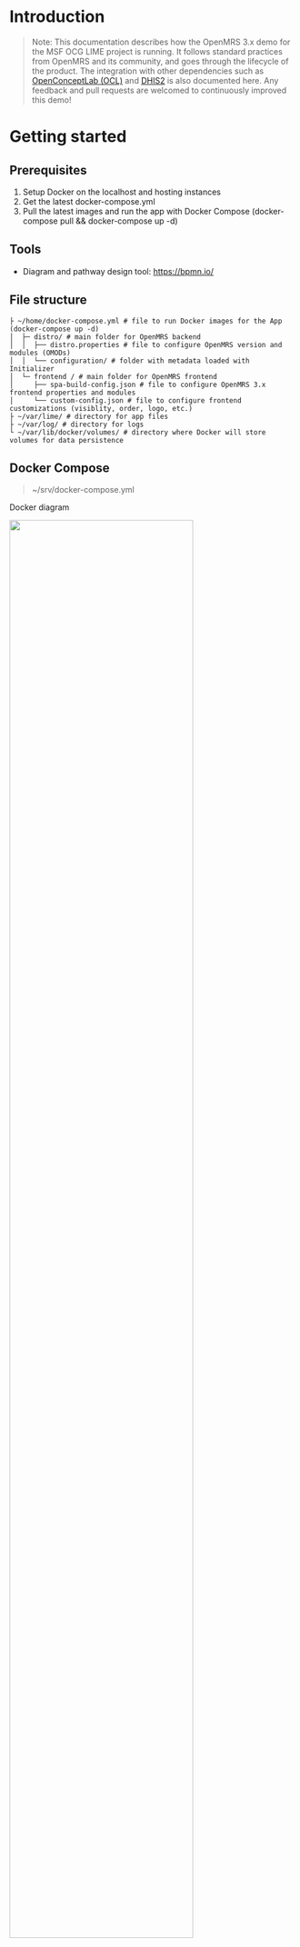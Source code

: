 # Introduction

> Note: This documentation describes how the OpenMRS 3.x demo for the MSF OCG LIME project is running. It follows standard practices from OpenMRS and its community, and goes through the lifecycle of the product. The integration with other dependencies such as [OpenConceptLab (OCL)](https://openconceptlab.org/) and [DHIS2](https://dhis2.org/) is also documented here. Any feedback and pull requests are welcomed to continuously improved this demo!

# Getting started

## Prerequisites
1. Setup Docker on the localhost and hosting instances
2. Get the latest docker-compose.yml
3. Pull the latest images and run the app with Docker Compose (docker-compose pull && docker-compose up -d)

## Tools
- Diagram and pathway design tool: https://bpmn.io/

## File structure

```shell
├ ~/home/docker-compose.yml # file to run Docker images for the App (docker-compose up -d)
│  ├─ distro/ # main folder for OpenMRS backend
│  │  ├── distro.properties # file to configure OpenMRS version and modules (OMODs)
│  │  └── configuration/ # folder with metadata loaded with Initializer
│  └─ frontend / # main folder for OpenMRS frontend
│     ├── spa-build-config.json # file to configure OpenMRS 3.x frontend properties and modules
│     └── custom-config.json # file to configure frontend customizations (visiblity, order, logo, etc.)
├ ~/var/lime/ # directory for app files
├ ~/var/log/ # directory for logs
└ ~/var/lib/docker/volumes/ # directory where Docker will store volumes for data persistence
```
## Docker Compose

> ~/srv/docker-compose.yml

Docker diagram
<div>
<img src="./_media/docker-compose.png" width=80%>
</div>

```yml
version: "3.7"

services:
  gateway:
    image: openmrs/openmrs-reference-application-3-gateway:${TAG:-nightly}
    depends_on:
      - frontend
      - backend
    ports:
      - "${LIME_DEMO_PROXY_PORT:-81}:80"

  frontend:
    image: msfocg/openmrs3-frontend:dev
    environment:
      SPA_PATH: /openmrs/spa
      API_URL: /openmrs
      SPA_CONFIG_URLS: /openmrs/spa/custom-config.json
    healthcheck:
      test: ["CMD", "curl", "-f", "http://localhost:${LIME_DEMO_PROXY_PORT:-81}/"]
      timeout: 5s
    depends_on:
      - backend
    volumes:
      - ./frontend/custom-config.json:/usr/share/nginx/html/custom-config.json

  backend:
    image: msfocg/openmrs3-backend:dev
    depends_on:
      - db
    environment:
      OMRS_CONFIG_MODULE_WEB_ADMIN: ${OMRS_CONFIG_MODULE_WEB_ADMIN:-true}
      OMRS_CONFIG_AUTO_UPDATE_DATABASE: ${OMRS_CONFIG_AUTO_UPDATE_DATABASE:-true}
      OMRS_CONFIG_CREATE_TABLES: ${OMRS_CONFIG_CREATE_TABLES:-true}
      OMRS_CONFIG_CONNECTION_SERVER: ${OMRS_CONFIG_CONNECTION_SERVER:-db}
      OMRS_CONFIG_CONNECTION_DATABASE: ${OMRS_CONFIG_CONNECTION_DATABASE:-openmrs}
      OMRS_CONFIG_CONNECTION_USERNAME: ${OPENMRS_DB_USER:-openmrs}
      OMRS_CONFIG_CONNECTION_PASSWORD: ${OPENMRS_DB_PASSWORD:-openmrs}
    healthcheck:
      test: ["CMD", "curl", "-f", "http://localhost:8080/openmrs"]
      timeout: 5s
    volumes:
      - openmrs-data:/openmrs/data
      - ./distro/configuration:/openmrs/distribution/openmrs_config

  # MariaDB
  db:
    image: mariadb:10.8.2
    command: "mysqld --character-set-server=utf8 --collation-server=utf8_general_ci"
    healthcheck:
      test: "mysql --user=${OPENMRS_DB_USER:-openmrs} --password=${OPENMRS_DB_PASSWORD:-openmrs} --execute \"SHOW DATABASES;\""
      interval: 3s
      timeout: 1s
      retries: 5
    environment:
      MYSQL_DATABASE: ${OMRS_CONFIG_CONNECTION_DATABASE:-openmrs}
      MYSQL_USER: ${OPENMRS_DB_USER:-openmrs}
      MYSQL_PASSWORD: ${OPENMRS_DB_PASSWORD:-openmrs}
      MYSQL_ROOT_PASSWORD: ${MYSQL_ROOT_PASSWORD:-openmrs}
    volumes:
      - db-data:/var/lib/mysql

volumes:
  openmrs-data: ~
  db-data: ~

```



# Configure

Types of configurations:
1. OpenMRS version (/distro/distro.properties)
2. Backend modules (/distro/distro.properties)
3. Frontend modules (/frontend/spa-build-config.json)
4. Frontend customizations (/frontend/custom-config.json)
5. Metadata (/distro/configuration)
6. Concepts and content (OCL)

> #### [Diagram representing the types of configuration](https://docs.google.com/drawings/d/1FqoAuYAhWf-P8YAd18wHN-7yRBnAKEkrabBSGOCkWr8/edit?usp=sharing)


## OpenMRS version

> /distro/distro.properties

```shell
name=Ref 3.x distro
version=3.0.0
war.openmrs=${openmrs.version}
```
## Backend modules

> /distro/distro.properties

```shell
omod.initializer=${initializer.version}
omod.fhir2=${fhir2.version}
omod.webservices.rest=${webservices.rest.version}
omod.idgen=${idgen.version}
omod.addresshierarchy=${addresshierarchy.version}
omod.openconceptlab=${openconceptlab.version}
omod.attachments=${attachments.version}
omod.queue=${queue.version}
omod.appointments=${appointments.version}
omod.appointments.groupId=org.bahmni.module
omod.cohort=${cohort.version}
omod.reporting=${reporting.version}
omod.reportingrest=${reportingrest.version}
omod.calculation=${calculation.version}
omod.serialization.xstream=${serialization-xstream.version}
omod.serialization.xstream.type=omod
```
## Frontend modules

> /frontend/spa-build-config.json

```json
{
  "frontendModules": {
    "@openmrs/esm-devtools-app": "next",
    "@openmrs/esm-implementer-tools-app": "next",
    "@openmrs/esm-login-app": "next",
    "@openmrs/esm-offline-tools-app": "next",
    "@openmrs/esm-primary-navigation-app": "next",
    "@openmrs/esm-home-app": "next",
    "@openmrs/esm-form-engine-app": "next",
    "@openmrs/esm-generic-patient-widgets-app": "next",
    "@openmrs/esm-patient-allergies-app": "next",
    "@openmrs/esm-patient-appointments-app": "next",
    "@openmrs/esm-patient-attachments-app": "next",
    "@openmrs/esm-patient-banner-app": "next",
    "@openmrs/esm-patient-biometrics-app": "next",
    "@openmrs/esm-patient-chart-app": "next",
    "@openmrs/esm-patient-conditions-app": "next",
    "@openmrs/esm-patient-forms-app": "next",
    "@openmrs/esm-patient-medications-app": "next",
    "@openmrs/esm-patient-notes-app": "next",
    "@openmrs/esm-patient-programs-app": "next",
    "@openmrs/esm-patient-test-results-app": "next",
    "@openmrs/esm-patient-vitals-app": "next",
    "@openmrs/esm-active-visits-app": "next",
    "@openmrs/esm-appointments-app": "next",
    "@openmrs/esm-outpatient-app": "next",
    "@openmrs/esm-patient-list-app": "next",
    "@openmrs/esm-patient-registration-app": "next",
    "@openmrs/esm-patient-search-app": "next",
    "@openmrs/esm-openconceptlab-app": "next",
    "@openmrs/esm-dispensing-app": "next",
    "@openmrs/esm-fast-data-entry-app": "next",
    "@openmrs/esm-cohort-builder-app": "next",
    "@openmrs/esm-form-builder-app": "next"
  },
  "spaPath": "$SPA_PATH",
  "apiUrl": "$API_URL",
  "configUrls": ["$SPA_CONFIG_URLS"],
  "importmap": "$SPA_PATH/importmap.json"
}

```

## Frontend customizations

> /frontend/custom-config.json

### Examples

#### Modify branding and styleguide
```json
"@openmrs/esm-patient-chart-app": {
  "logo": {
    "src": "header-logo.png"
  }
},
"@openmrs/esm-login-app": {
  "logo": {
    "src": "logo.png"
  }
},
"@openmrs/esm-primary-navigation-app": {
  "logo": {
    "src": "header-logo.png"
  }
},
"@openmrs/esm-styleguide": {
  "Brand color #1": "#D7211E",
  "Brand color #2": "#414141",
  "Brand color #3": "#D7211E"
}
```

#### Modify navigation
```json
"@openmrs/esm-primary-navigation-app": {
  "extensionSlots": {
    "patient-chart-dashboard-slot": {
      "remove": [
        "offline-tools-patient-chart-actions-dashboard-link"
      ]
    }
  }
}
```


#### Modify the registration content
```json
"@openmrs/esm-patient-registration-app": {
  "fieldDefinitions": [
    {
      "id": "referredby",
      "name": "Referred by",
      "type": "person attribute",
      "uuid": "4dd56a75-14ab-4148-8700-1f4f704dc5b0",
      "answerConceptSetUuid": "6682d17f-0777-45e4-a39b-93f77eb3531c",
      "validation": {
        "matches": ""
      }
    }
  ],
  "sectionDefinitions": [
    {
      "id": "additionalDetails",
      "name": "Additional Details",
      "fields": [
        "referredby"
      ]
    }
  ],
  "sections": [
    "demographics",
    "relationships",
    "contact",
    "additionalDetails"
  ],
  "fieldConfigurations": {
    "gender": [
      {
        "id": "male",
        "value": "Male",
        "label": "Male"
      },
      {
        "id": "female",
        "value": "Female",
        "label": "Female"
      },
      {
        "id": "other",
        "value": "Other",
        "label": "Other"
      }
    ]
  }
}
```

#### Modify the vital signs form
```json
"@openmrs/esm-patient-vitals-app": {
  "vitals": {
    "useFormEngine": true,
    "formName": "Surgical Operation",
    "formUuid": "96637f12-3c04-311f-b477-3fa6a866e895",
    "encounterTypeUuid": "67a71486-1a54-468f-ac3e-7091a9a79584"
  }
}
```


## Metadata


Configurations are loaded through the Initializer module and located in the configuration folder
> /distro/configuration
```shell
# Configuration files are loaded when restarting OpenMRS and the Docker backend image
docker restart lime-emr-project-demo-backend
```

## Concepts and content

Content is organized in OpenConceptLab (OCL), in the [LIME Demo collection](https://app.openconceptlab.org/#/orgs/MSFOCG/collections/lime-demo/ ) and manually exported as ZIP files, then added to the configuration:
> /distro/configuration/OCL

In CSV templats
1. Define project-specific metadata
In OpenConceptLab (OCL)
2. Identify concepts that can be reused in a) CIEL source b) MSF sources
3. Create new concepts if needed in MSF OCG source
4. Create collections of concepts needed for the implementation (per program, per form, and generic ones)
5. Release the collection and export it as a ZIP file
In distribution configuration
1. Add the ZIP file in /distro/configuration/ampathforms/___.zip
2. Restart OpenMRS to verify that the new concepts are well loaded in the OpenMRS dictionnary

### OpenConceptLab (OCL)

UUID formula for Excel:
```shell
=LOWER(CONCATENATE(DEC2HEX(RANDBETWEEN(0,POWER(16,8)),8),"-",DEC2HEX(RANDBETWEEN(0,POWER(16,4)),4),"-","4",DEC2HEX(RANDBETWEEN(0,POWER(16,3)),3),"-",DEC2HEX(RANDBETWEEN(8,11)),DEC2HEX(RANDBETWEEN(0,POWER(16,3)),3),"-",DEC2HEX(RANDBETWEEN(0,POWER(16,8)),8),DEC2HEX(RANDBETWEEN(0,POWER(16,4)),4)))
```

# Translations

## Configuration

1. Add the locale in the supported language in the distro in: https://github.com/openmrs/openmrs-distro-referenceapplication/blob/758a11fc510df7dd09e23b565ebc8e366cf9e673/distro/configuration/globalproperties/i18n.xml#L5

## Frontend UI

1. checkout the mono repo
2. install dependencies using `yarn`
3. add new language locale code
4. create additional translation files using `yarn run extract-translations`
5. update the translation files
6. reflect translations in Transifex
7. commit and pull request

List of i18next parsers
- https://github.com/openmrs/openmrs-esm-core/blob/17830ad39ae631d33a4db9b6a7e1b021ce8e8847/tools/i18next-parser.config.js#L45
- https://github.com/openmrs/openmrs-esm-patient-chart/blob/46602a6a9f8d60be01a11d538226c095d433b589/tools/i18next-parser.config.js#L45
- https://github.com/openmrs/openmrs-esm-patient-management/blob/40ca359d14608f0cea13677a1d2633e9b0ccd8c2/tools/i18next-parser.config.js#L45
- https://github.com/openmrs/openmrs-esm-template-app/blob/5844f04c5d9e249f0342f2cbbf0bf66010d6e2d0/i18next-parser.config.js#L45
- https://github.com/openmrs/openmrs-esm-admin-tools/blob/4ebc0cb3206bf124812d3169f1048c182ee00cb4/tools/i18next-parser.config.js#L45
- https://github.com/openmrs/openmrs-esm-fast-data-entry-app/blob/d75f71933dcd8ccc36c27496d7ba498ade016f4e/tools/i18next-parser.config.js#L45

## Forms and content

1. add translation in OCL concepts
2. pull release in OpenMRS from OCL using the Initializer
3. leave the form labels empty to pull the label based on the translations in the concepts

# Build
Docker images will automatically be rebuilt and pushed to [Docker Hub of MSF OCG](https://hub.docker.com/r/msfocg) when binaries or configurations are modified.

## Actions


### Build Docker images
### Update metadata and content

#### Update OpenMRS frontend
rebuild frontend image in Github Actions
docker compose --profile openmrs3 pull
docker compose --profile openmrs3 up d
#### Update OpenMRS backend
rebuild backend image in Github Actions
docker compose --profile openmrs3 pull
docker compose --profile openmrs3 up d
#### Update content
git pull
docker restart backent

### Update documentation

## Branches

<div>
<img src="./_media/development-workflow.png" width=80%>
</div>

## Environments

Dev, QA/UAT, Preprod, prod

| Environment | Dockerfile | Docker compose | Comment |
|---|---|---|---|
| Local | Modified to load custom frontend assets (logo, config json, etc.) | docker-compose.local.yml | Loading distro/configuration from the Docker host (local machine) when restarting the Docker backend, frontend must be rebuilt if modified (assets, spa modules, etc) |
| Dev/Staging/Prod | Modified to load custom frontend assets (logo, config json, etc.) | docker-compose.yml | Loading frontend and backend Docker images built in Github actions and pushed to Docker Hub |

# Deploy

## On localhost
```shell
# SSH Azure instance via jumphost
ssh username@____.cloudapp.azure.com -p ____
# switch to sudo privileges
sudo su
# Start OpenMRS
docker-compose up -d
# Verify that OpenMRS services are running
docker ps
# IF docker-compose file is missing, download configuration, then start OpenMRS
curl https://raw.githubusercontent.com/openmrs/openmrs-distro-referenceapplication/main/docker-compose.yml > docker-compose.yml
# Verify that the web app is available
https://___.cloudapp.azure.com
# All done!
```

## In the Cloud

Ansible script to build

```shell
# Add Ansible repository
sudo apt-add-repository ppa:ansible/ansible
# Refresh system package index
sudo apt update
# Install Ansible
sudo apt install ansible
# Run the recipe
ansible-playbook -i inventories/dev.ini playbook.yaml --ask-become-pass
```
## On premises

# Maintain

Type of maintenance activities

| Activity | Comments |
|---|---|
| 1. Backup data and patient files | Automated, nightly, locally on production |
| 2. Synchronize production data with QA and DEV environments | Manual, from GitHub Sync actions |
| 3. Upgrade binaries | Manual, from GitHub Build actions |
| 4. Update metadata and configurations | Manual, from GitHub Build actions |

## Backup

**Note:** 
To ensure that your backup system is working correctly see [Database and Patient File Backup Testing Documentation](./backup_testing.md).
This document provides a straightforward testing procedure for database and patient files backup. It covers initiation, verification, error handling, logs management, cleanup, and dependency installation.

### Overview

<div>
<img src="./_media/backup-diagram.png" width=50%>
</div>


#### Instructions to backup the database on a daily or weekly basis, encrypt it, and transfer to another location:

### Prerequisites

#### Step 1: Install GPG on the backup server

You can install GPG on your backup server using your distribution's package manager. For example, on Ubuntu or Debian, you can use the following command:
```shell
sudo apt-get update
sudo apt-get install gnupg
```

#### Step 2: Generate a GPG key pair

You can generate a GPG key pair using the following command:

```shell
gpg --gen-key
```

This will launch a series of prompts to configure your key pair. Follow the prompts to create your key pair.

#### Step 3: Export the public key

Once you have generated your key pair, you need to export the public key and share it with the users who will be encrypting backups for you.

You can export the public key using the following command:

```shell
gpg --export -a "Your Name" > public_key.asc
```
Replace "Your Name" with the name you used when generating your key pair.

#### Step 4: Encrypt backups using GPG

To encrypt a backup using GPG, you can use the following command:

```shell
gpg --encrypt --recipient "Your Name" backup_file.tar.gz
```
Replace "Your Name" with the name associated with your GPG key pair, and replace "backup_file.tar.gz" with the name of your backup file.

### Consolidated script

```shell
#!/bin/bash

# Set the date format
now=$(date +"%Y_%m_%d")

# Perform daily incremental backup of the database
docker exec openmrs-db /usr/bin/mysqldump --max_allowed_packet=51012M -u '****' --password='******' openmrs --skip-lock-tables --single-transaction --skip-triggers | gzip -v > /openmrs/backup/lime_dc_db_daily_$now.sql.gz

# Perform weekly incremental backup of the database
if [ $(date +%u) -eq 7 ]; then
  docker exec openmrs-db /usr/bin/mysqldump --max_allowed_packet=51012M -u '****' --password='******' openmrs --skip-lock-tables --single-transaction --skip-triggers | gzip -v > /openmrs/backup/lime_dc_db_weekly_$now.sql.gz
fi

# Encrypt backup file using GPG
gpg --encrypt --recipient "Your Name" /ptracker/backup/ptracker_dc_db.sql.gz

# Perform incremental backup of the storage and files
rsync -a --delete /lime/storage/ backup@172.24.xx.xx:/openmrs/backup/lime_dc_storage/

# Perform incremental backup of the OpenMRS files
rsync -a --delete /lime/openmrs/ backup@172.24.xx.xx:/openmrs/backup/lime_dc_files/

# Create a log message with timestamp
echo "$(date): Daily and weekly incremental backup of OpenMRS database and incremental backup of storage and files has been performed."
```
This script performs a MySQL dump of an OpenMRS database, compresses the output and transfers it to a backup server. It also adds a time stamp message to a log file.

### Line-by-line explanation of the script

```now=$(date +"%Y_%m_%d")```: This line creates a variable now that captures the current date in the format of year, month, and day.

```shell docker exec ptracker-openmrs-db /usr/bin/mysqldump --max_allowed_packet=51012M -u '****' --password='******' openmrs --skip-lock-tables | gzip -v > /lime/backup/lime_dc_db.sql.gz```: This line uses Docker to execute a MySQL dump command with specific parameters. It dumps the database named openmrs to the standard output and pipes it to gzip, which compresses the output. The compressed output is then redirected to a backup file named ptracker_dc_db.sql.gz in the /ptracker/backup/ directory.

```scp -i '/openmrs/backup/backup_key' /openmrs/backup/lime_dc_db.sql.gz backup@172.24.xx.xx:/openmrs/backup/lime_dc_db_$now.sql.gz```: This line uses scp to securely copy the backup file to a backup server. It uses the key stored in /lime/backup/backup_key to authenticate the transfer. The file is transferred to the user backup at IP address 172.24.xx.xx, and it is renamed to include the timestamp variable $now in the file name.

```echo $now Backup of openmrs db has run```: This line appends a message to a log file that confirms that the backup has been run. The message includes the timestamp variable $now.


### Quick backup of the database in Docker
#### Backup
```docker exec openmrs-db /usr/bin/mysqldump --max_allowed_packet=51012M --verbose -u '****' --password='****' openmrs --skip-lock-tables --single-transaction --skip-triggers | gzip -v > openmrs_db_backup.sql.gz```
#### Transfer locally
```scp -P 22 user@remote_server:/remote_directory/openmrs_db_backup.sql.gz /destination```
#### Restore
```docker exec openmrs-db /usr/bin/mysqldump --max_allowed_packet=51012M --verbose -u '****' --password='****' openmrs --skip-lock-tables --single-transaction --skip-triggers | gzip -v > /destination/openmrs_db_backup.sql.gz``` 

## Deitentify

## Restore

## Update

Type of updates:
1. Binaries (OpenMRS files) - updated by Build actions
2. Metadata and configuration - updated by Configuration actions
3. Local data update - done manually by project team

Latest images can be pulled on instances using the Docker command:
```shell
docker-compose pull && docker-compose up -d
```

# Development tooling

## Local database
### Connect DBeaver to the Docker MariaDB container
1. Update the openmrs user to be usable from the host machine
```shell
## Login in the MariaDB container
docker exec -it lime-emr-project-demo-db-1 sh
## Connect to MySQL as root
mysql -u root -p
## Update the host allowance of the openmrs user
update mysql.user set host='%' where user='openmrs'
```
2. In MariaDB
  a. Set the server host as "localhost", the port as "3306", the database as "openmrs" and the database authentication username as "openmrs"
  b. In the driver properties, set the "allowPublicKeyRetrieval" to "true"
3. Test the connection to confirm that it is successful
4. Configure the Proxy SSH/Proxy to do the same on a remote server

# [Environment Configuration](#environment-configuration)

Below are guidelines on how to test and deploy LIME-EMR-PROJECT in various environments (Dev, QA, UAT, Prod). The installation script is designed to automatically detect the environment based on the hostname and configure the application accordingly.

1. ### Environment Detection
    The installation script automatically detects the environment based on the hostname's last character. Depending on whether the hostname ends with 'd', 't', or 'p', the installation script identifies the environment as Dev, QA, or Prod, respectively. if the hostname doesn't match any of the above conditions, `Dev Environment` is assumed.

2. ### Configuration Management
    Each environment (Dev, QA, UAT, Prod) has its own configuration folder located at `/home/lime/emr/config`. Within this folder, separate configuration files are stored for each environment. These configuration files contain environment-specific settings specific to each server.

3. ### Dynamic Configuration Loading
    Upon initialization, OpenMRS 3 dynamically loads the configuration based on the detected environment. This ensures that the application operates with the appropriate settings for the environment it is deployed in.

4. ### Identification of Configuration
    Environment-specific logos are shown for each environment. This visual cue assists developers and users in recognizing the environment they are currently working with.

5. ### Testing Procedure

    To test the automated environment-based deployment:

    ##### Using installation script
    ```bash
    curl -sSL https://raw.githubusercontent.com/MSF-OCG/LIME-EMR-project-demo/dev/scripts/lime_emr.sh | bash -s install
    ```
    ###### Result
    LIME-EMR development logo is shown on OpenMRS login screen
    <div>
    <img src="./_media/lime_dev_login_page.png" width=60%>
    </div>

    ##### Running Docker compose directly
    Replace the `your_env` with the environment you want to run ie `qa`, `dev`, `uat` or `prod`
    ```bash
    docker compose --env-file ./config/secrets/your_env/your_env.env up
    ```
    Eg: for dev environment run `docker compose --env-file ./config/secrets/dev/dev.env up`

    ###### Result
    LIME-EMR development logo is shown on OpenMRS login screen
    <div>
    <img src="./_media/lime_dev_login_page.png" width=60%>
    </div>

### [OpenMRS Frontend Image Building with Environment Detection](#frontend-image-building)

When building the frontend image for OpenMRS 3, the system automatically detects the environment to use by adding an Environment variable to the Docker build argument. This ensures that the corresponding environment files are included in the image, allowing for seamless configuration based on the deployment environment.

1. **Navigate to the Root of the Repository:**
   Before executing the build command, ensure that you are at the root of the repository. This step is crucial for the build process to work correctly.

   ```bash
   cd LIME-EMR-project-demo
   ```

2. **Execute Docker Build Command:**
   Specifying the desired environment using the `ENVIRONMENT` build argument:

   ```bash
   docker buildx build --build-arg ENVIRONMENT=your_env --progress=plain -f ./frontend/Dockerfile -t msfocg/openmrs3-frontend:your_env .
   ```
   **For Example**, building openmrs-frontend image using the `qa` environment
   ```bash
   docker buildx build --build-arg ENVIRONMENT=qa --progress=plain -f ./frontend/Dockerfile -t msfocg/openmrs3-frontend:qa .
   ```
   - `--build-arg ENVIRONMENT=qa`: This argument sets the environment variable `ENVIRONMENT` to `qa` during the build process, indicating that the QA environment configuration files should be included.
   - `--progress=plain`: This option shows the build progress in plain text format, making it easier to track the build process. (this is optional)
   - `-f ./frontend/Dockerfile`: Specifies that we are using the frontend Dockerfile for building
   - `-t msfocg/openmrs3-frontend:qa`: tag of the frontend image must have the same name as in docker compose.

